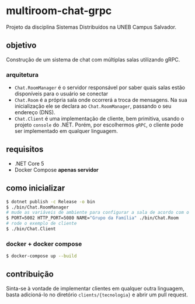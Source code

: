# multiroom-chat-grpc

Projeto da disciplina Sistemas Distribuídos na UNEB Campus Salvador.

## objetivo

Construção de um sistema de chat com múltiplas salas utilizando gRPC.

### arquitetura

- `Chat.RoomManager` é o servidor responsável por saber quais salas estão disponíveis para o usuário se conectar
- `Chat.Room` é a própria sala onde ocorrerá a troca de mensagens. Na sua inicialização ele se declara ao `Chat.RoomManager`, passando o seu endereço (DNS).
- `Chat.Client` é uma implementação de cliente, bem primitiva, usando o projeto `console` do .NET. Porém, por escolhermos `gRPC`, o cliente pode ser implementado em qualquer linguagem.

## requisitos

- .NET Core 5
- Docker Compose **apenas servidor**

## como inicializar

```bash
$ dotnet publish -c Release -o bin
$ ./bin/Chat.RoomManager
# mude as variáveis de ambiente para configurar a sala de acordo com o desejado
$ PORT=5002 HTTP_PORT=5080 NAME="Grupo da Família" ./bin/Chat.Room
# rode o exemplo de cliente
$ ./bin/Chat.Client
```

### docker + docker compose

```bash
$ docker-compose up --build
```

## contribuição

Sinta-se à vontade de implementar clientes em qualquer outra linguagem, basta adicioná-lo no diretório `clients/{tecnologia}` e abrir um pull request.

